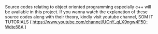 Source codes relating to object oriented programming especially c++ will be available in this project.
If you wanna watch the explanation of these source codes along with their theory, kindly visit youtube channel, SOM IT TUTORIALS ( https://www.youtube.com/channel/UCnY_qLX9ngw4F50-Wdte58A )
